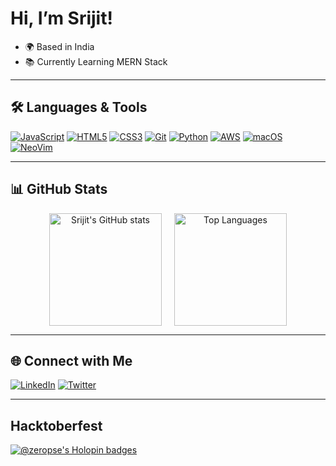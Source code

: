# Hi, I’m Srijit!

- 🌍 Based in India
- 📚 Currently Learning MERN Stack

---

## 🛠️ Languages & Tools

<p align="left">
  <a href="https://developer.mozilla.org/en-US/docs/Web/JavaScript" target="_blank"><img src="https://img.shields.io/badge/JavaScript-%23323330.svg?&style=flat&logo=javascript&logoColor=%F7DF1E" alt="JavaScript" /></a>
  <a href="https://developer.mozilla.org/en-US/docs/Glossary/HTML5" target="_blank"><img src="https://img.shields.io/badge/HTML5-%23E34F26.svg?&style=flat&logo=html5&logoColor=white" alt="HTML5" /></a>
  <a href="https://www.w3.org/TR/CSS/#css" target="_blank"><img src="https://img.shields.io/badge/CSS3-%231572B6.svg?&style=flat&logo=css3&logoColor=white" alt="CSS3" /></a>
  <a href="https://git-scm.com/" target="_blank"><img src="https://img.shields.io/badge/Git-%23F05032.svg?&style=flat&logo=git&logoColor=white" alt="Git" /></a>
  <a href="https://www.python.org/" target="_blank"><img src="https://img.shields.io/badge/Python-%2338BDF8.svg?&style=flat&logo=python&logoColor=white" alt="Python" /></a>
  <a href="https://aws.amazon.com" target="_blank"><img src="https://img.shields.io/badge/AWS-%23232F3E.svg?&style=flat&logo=amazonaws&logoColor=white" alt="AWS" /></a>
  <a href="https://www.apple.com/macos/" target="_blank"><img src="https://img.shields.io/badge/macOS-%239FC3D8.svg?&style=flat&logo=apple&logoColor=black" alt="macOS" /></a>
  <a href="https://neovim.io" target="_blank"><img src="https://img.shields.io/badge/NeoVim-%2C1DA1F2.svg?&style=flat&logo=neovim&logoColor=white" alt="NeoVim" /></a>
</p>

---

## 📊 GitHub Stats

<div align="center" style="display: flex; justify-content: center; align-items: center; gap: 20px;">
  <a href="https://github.com/anuraghazra/github-readme-stats">
    <img src="https://github-readme-stats.vercel.app/api?username=zeropse&show_icons=true&theme=tokyonight&hide_border=true&hide_title=true" alt="Srijit's GitHub stats" height="180" /></a>
  <a href="https://github.com/anuraghazra/github-readme-stats"><img src="https://github-readme-stats.vercel.app/api/top-langs/?username=zeropse&layout=compact&theme=tokyonight&hide_border=true&hide=lua,vim%20script,procfile,shell" height="180" alt="Top Languages" /></a>
</div>

---

## 🌐 Connect with Me

<p align="left">
  <a href="https://www.linkedin.com/in/srijit-dey/" target="_blank"><img src="https://img.shields.io/badge/LinkedIn-%230A66C2.svg?&style=flat&logo=linkedin&logoColor=white" alt="LinkedIn" /></a>
  <a href="https://x.com/zer0pse" target="_blank"><img src="https://img.shields.io/badge/Twitter-%231DA1F2.svg?&style=flat&logo=twitter&logoColor=white" alt="Twitter" /></a>
</p>

---
## Hacktoberfest
[![@zeropse's Holopin badges](https://holopin.me/zeropse)](https://holopin.io/@zeropse)
